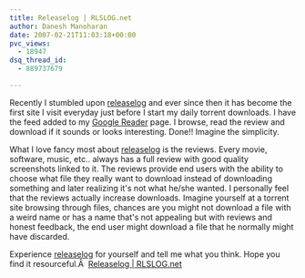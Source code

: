 ```yaml
---
title: Releaselog | RLSLOG.net
author: Danesh Manoharan
date: 2007-02-21T11:03:18+00:00
pvc_views:
  - 18947
dsq_thread_id:
  - 889737679

---
```

Recently I stumbled upon [releaselog][1] and ever since then it has become the first site I visit everyday just before I start my daily torrent downloads. I have the feed added to my [Google Reader][2] page. I browse, read the review and download if it sounds or looks interesting. Done!! Imagine the simplicity.

What I love fancy most about [releaselog][1] is the reviews. Every movie, software, music, etc.. always has a full review with good quality screenshots linked to it. The reviews provide end users with the ability to choose what file they really want to download instead of downloading something and later realizing it's not what he/she wanted. I personally feel that the reviews actually increase downloads. Imagine yourself at a torrent site browsing through files, chances are you might not download a file with a weird name or has a name that's not appealing but with reviews and honest feedback, the end user might download a file that he normally might have discarded.

Experience [releaselog][1] for yourself and tell me what you think. Hope you find it resourceful.Â  [Releaselog | RLSLOG.net][1]

 [1]: http://www.rlslog.net/
 [2]: http://www.google.com/reader/ "Google Reader"